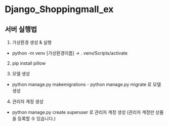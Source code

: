 # Django_Shoppingmall_ex


## 서버 실행법 
1) 가상환경 생성 & 실행 
- python -m venv [가상환경이름] -> . venv/Scripts/activate

2) pip install pillow 

3) 모델 생성
- python manage.py makemigrations - python manage.py migrate 로 모델 생성 

4) 관리자 계정 생성
- python manage.py create superuser 로 관리자 계정 생성 (관리자 계정만 상품을 등록할 수 있습니다.)
